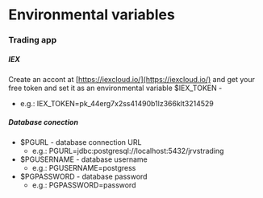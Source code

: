 


# Environmental variables 
### Trading app
##### IEX 
Create an accont at [https://iexcloud.io/](https://iexcloud.io/) and get your free token and set it as an environmental variable
$IEX_TOKEN  - 
 - e.g.: IEX_TOKEN=pk_44erg7x2ss41490b1lz366klt3214529
##### Database conection
 - $PGURL - database connection URL
    - e.g.: PGURL=jdbc:postgresql://localhost:5432/jrvstrading 
  -  $PGUSERNAME - database username
     - e.g.: PGUSERNAME=postgress 
   - $PGPASSWORD  - database password
     - e.g.: PGPASSWORD=password

<!--stackedit_data:
eyJoaXN0b3J5IjpbNTYwNTgwMDI3LDI5MTQ0OTU4NCwyMDQwMj
k3NjIyXX0=
-->
